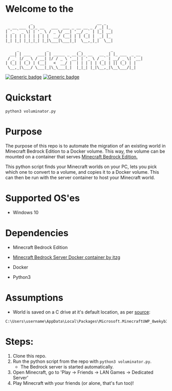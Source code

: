 # Welcome to the
               _                            __ _   
     _ __ ___ (_)_ __   ___  ___ _ __ __ _ / _| |_
    | '_ ` _ \| | '_ \ / _ \/ __| '__/ _` | |_| __|
    | | | | | | | | | |  __/ (__| | | (_| |  _| |_
    |_| |_| |_|_|_| |_|\___|\___|_|  \__,_|_|  \__|

         _            _             _             _
      __| | ___   ___| | _____ _ __(_)_ __   __ _| |_ ___  _ __
     / _` |/ _ \ / __| |/ / _ \ '__| | '_ \ / _` | __/ _ \| '__|
    | (_| | (_) | (__|   <  __/ |  | | | | | (_| | || (_) | |
     \__,_|\___/ \___|_|\_\___|_|  |_|_| |_|\__,_|\__\___/|_|

    
[![Generic badge](https://img.shields.io/badge/tests-4%20passed%202%20failed-red)](https://shields.io/)
[![Generic badge](https://img.shields.io/badge/coverage-61%25-yellowgreen)](https://shields.io/)
# Quickstart

```
python3 voluminator.py
```

# Purpose

The purpose of this repo is to automate the migration of an existing world in Minecraft Bedrock Edition to a Docker volume. This way, the volume can be mounted on a container that serves [Minecraft Bedrock Edition.](https://hub.docker.com/r/itzg/minecraft-bedrock-server)

This python script finds your Minecraft worlds on your PC, lets you pick which one to convert to a volume, and copies it to a Docker volume. This can then be run with the server container to host your Minecraft world.

# Supported OS'es

* Windows 10

# Dependencies

* Minecraft Bedrock Edition 

* [Minecraft Bedrock Server Docker container by itzg](https://hub.docker.com/r/itzg/minecraft-bedrock-server)

* Docker

* Python3

# Assumptions

* World is saved on a C drive at it's default location, as per [source](https://gaming.stackexchange.com/questions/330407/where-does-minecraft-for-windows-10-store-its-data):
```
C:\Users\username\AppData\Local\Packages\Microsoft.MinecraftUWP_8wekyb3d8bbwe\LocalState\games\com.mojang\minecraftWorlds
```


# Steps:

1. Clone this repo.
2. Run the python script from the repo with `python3 voluminator.py`.
    * The Bedrock server is started automatically.
3. Open Minecraft, go to 'Play -> Friends -> LAN Games -> Dedicated Server'
4. Play Minecraft with your friends (or alone, that's fun too)!